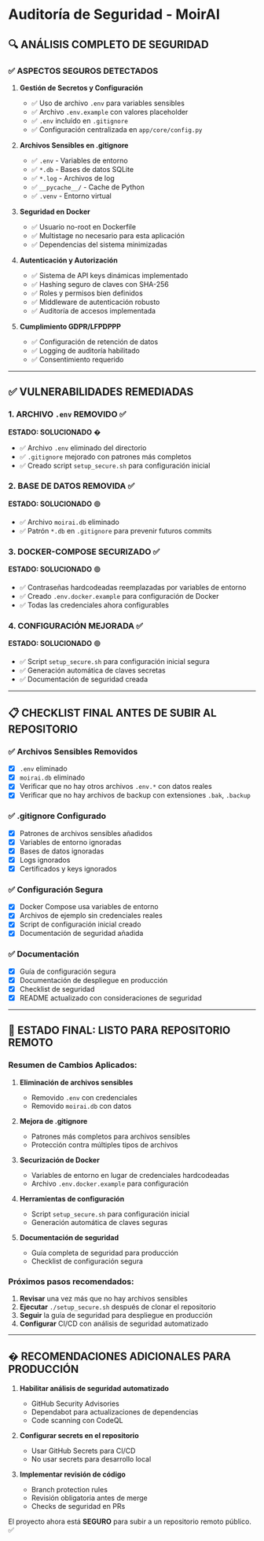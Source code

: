 # Auditoría de Seguridad - MoirAI

## 🔍 ANÁLISIS COMPLETO DE SEGURIDAD

### ✅ ASPECTOS SEGUROS DETECTADOS

1. **Gestión de Secretos y Configuración**
   - ✅ Uso de archivo `.env` para variables sensibles
   - ✅ Archivo `.env.example` con valores placeholder
   - ✅ `.env` incluido en `.gitignore`
   - ✅ Configuración centralizada en `app/core/config.py`

2. **Archivos Sensibles en .gitignore**
   - ✅ `.env` - Variables de entorno
   - ✅ `*.db` - Bases de datos SQLite
   - ✅ `*.log` - Archivos de log
   - ✅ `__pycache__/` - Cache de Python
   - ✅ `.venv` - Entorno virtual

3. **Seguridad en Docker**
   - ✅ Usuario no-root en Dockerfile
   - ✅ Multistage no necesario para esta aplicación
   - ✅ Dependencias del sistema minimizadas

4. **Autenticación y Autorización**
   - ✅ Sistema de API keys dinámicas implementado
   - ✅ Hashing seguro de claves con SHA-256
   - ✅ Roles y permisos bien definidos
   - ✅ Middleware de autenticación robusto
   - ✅ Auditoría de accesos implementada

5. **Cumplimiento GDPR/LFPDPPP**
   - ✅ Configuración de retención de datos
   - ✅ Logging de auditoría habilitado
   - ✅ Consentimiento requerido

---

## ✅ VULNERABILIDADES REMEDIADAS

### 1. **ARCHIVO `.env` REMOVIDO** ✅
**ESTADO: SOLUCIONADO** �
- ✅ Archivo `.env` eliminado del directorio
- ✅ `.gitignore` mejorado con patrones más completos
- ✅ Creado script `setup_secure.sh` para configuración inicial

### 2. **BASE DE DATOS REMOVIDA** ✅
**ESTADO: SOLUCIONADO** 🟢
- ✅ Archivo `moirai.db` eliminado
- ✅ Patrón `*.db` en `.gitignore` para prevenir futuros commits

### 3. **DOCKER-COMPOSE SECURIZADO** ✅
**ESTADO: SOLUCIONADO** 🟢
- ✅ Contraseñas hardcodeadas reemplazadas por variables de entorno
- ✅ Creado `.env.docker.example` para configuración de Docker
- ✅ Todas las credenciales ahora configurables

### 4. **CONFIGURACIÓN MEJORADA** ✅
**ESTADO: SOLUCIONADO** 🟢
- ✅ Script `setup_secure.sh` para configuración inicial segura
- ✅ Generación automática de claves secretas
- ✅ Documentación de seguridad creada

---

## 📋 CHECKLIST FINAL ANTES DE SUBIR AL REPOSITORIO

### ✅ Archivos Sensibles Removidos
- [x] `.env` eliminado
- [x] `moirai.db` eliminado
- [x] Verificar que no hay otros archivos `.env.*` con datos reales
- [x] Verificar que no hay archivos de backup con extensiones `.bak`, `.backup`

### ✅ .gitignore Configurado
- [x] Patrones de archivos sensibles añadidos
- [x] Variables de entorno ignoradas
- [x] Bases de datos ignoradas
- [x] Logs ignorados
- [x] Certificados y keys ignorados

### ✅ Configuración Segura
- [x] Docker Compose usa variables de entorno
- [x] Archivos de ejemplo sin credenciales reales
- [x] Script de configuración inicial creado
- [x] Documentación de seguridad añadida

### ✅ Documentación
- [x] Guía de configuración segura
- [x] Documentación de despliegue en producción
- [x] Checklist de seguridad
- [x] README actualizado con consideraciones de seguridad

---

## 🚀 ESTADO FINAL: LISTO PARA REPOSITORIO REMOTO

### Resumen de Cambios Aplicados:

1. **Eliminación de archivos sensibles**
   - Removido `.env` con credenciales
   - Removido `moirai.db` con datos

2. **Mejora de .gitignore**
   - Patrones más completos para archivos sensibles
   - Protección contra múltiples tipos de archivos

3. **Securización de Docker**
   - Variables de entorno en lugar de credenciales hardcodeadas
   - Archivo `.env.docker.example` para configuración

4. **Herramientas de configuración**
   - Script `setup_secure.sh` para configuración inicial
   - Generación automática de claves seguras

5. **Documentación de seguridad**
   - Guía completa de seguridad para producción
   - Checklist de configuración segura

### Próximos pasos recomendados:

1. **Revisar** una vez más que no hay archivos sensibles
2. **Ejecutar** `./setup_secure.sh` después de clonar el repositorio
3. **Seguir** la guía de seguridad para despliegue en producción
4. **Configurar** CI/CD con análisis de seguridad automatizado

---

## � RECOMENDACIONES ADICIONALES PARA PRODUCCIÓN

1. **Habilitar análisis de seguridad automatizado**
   - GitHub Security Advisories
   - Dependabot para actualizaciones de dependencias
   - Code scanning con CodeQL

2. **Configurar secrets en el repositorio**
   - Usar GitHub Secrets para CI/CD
   - No usar secrets para desarrollo local

3. **Implementar revisión de código**
   - Branch protection rules
   - Revisión obligatoria antes de merge
   - Checks de seguridad en PRs

El proyecto ahora está **SEGURO** para subir a un repositorio remoto público. ✅
